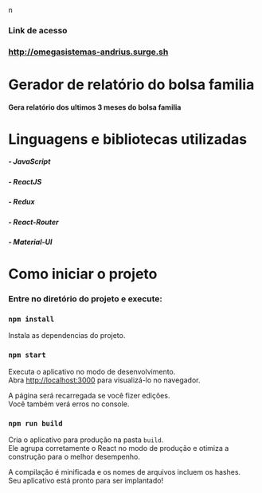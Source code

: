 n

### Link de acesso
### http://omegasistemas-andrius.surge.sh

# Gerador de relatório do bolsa familia

#### Gera relatório dos ultimos 3 meses do bolsa familia

# Linguagens e bibliotecas utilizadas

##### - JavaScript
##### - ReactJS
##### - Redux
##### - React-Router
##### - Material-UI

# Como iniciar o projeto

### Entre no diretório do projeto e execute:

### `npm install`

Instala as dependencias do projeto.

### `npm start`

Executa o aplicativo no modo de desenvolvimento.<br />
Abra [http://localhost:3000](http://localhost:3000) para visualizá-lo no navegador.

A página será recarregada se você fizer edições. <br />
Você também verá erros no console.

### `npm run build`

Cria o aplicativo para produção na pasta `build`. <br />
Ele agrupa corretamente o React no modo de produção e otimiza a construção para o melhor desempenho.

A compilação é minificada e os nomes de arquivos incluem os hashes. <br />
Seu aplicativo está pronto para ser implantado!


